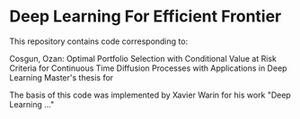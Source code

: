 # Deep Learning For Efficient Frontier

This repository contains code corresponding to:

Cosgun, Ozan:
Optimal Portfolio Selection with Conditional Value at Risk Criteria for Continuous Time Diffusion Processes with Applications in Deep Learning
Master's thesis for


The basis of this code was implemented by Xavier Warin for his work "Deep Learning ..."
